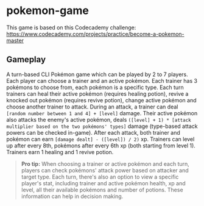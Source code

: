 # pokemon-game
This game is based on this Codecademy challenge: https://www.codecademy.com/projects/practice/become-a-pokemon-master

## Gameplay
A turn-based CLI Pokémon game which can be played by 2 to 7 players. Each player can choose a trainer and an active pokémon. Each trainer has 3 pokémons to choose from, each pokémon is a specific type.
Each turn trainers can heal their active pokémon (requires healing potion), revive a knocked out pokémon (requires revive potion), change active pokémon and choose another trainer to attack.
During an attack, a trainer can deal `[random number between 1 and 4] + [level]` damage. Their active pokémon also attacks the enemy's active pokémon, deals `([level] + 1) * [attack multiplier based on the two pokémons' types]` damage (type-based attack powers can be checked in-game).
After each attack, both trainer and pokémon can earn `[damage dealt] - ([level]) / 2)` xp. Trainers can level up after every 8th, pokémons after every 6th xp (both starting from level 1). Trainers earn 1 healing and 1 revive potion.
> **Pro tip:** When choosing a trainer or active pokémon and each turn, players can check pokémons' attack power based on attacker and target type. Each turn, there's also an option to view a specific player's stat, including trainer and active pokémon health, xp and level, all their available pokémons and number of potions. These information can help in decision making.